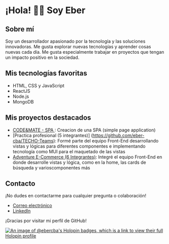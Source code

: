 # ¡Hola! 👋🏼 Soy Eber

## Sobre mí
Soy un desarrollador apasionado por la tecnología y las soluciones innovadoras. Me gusta explorar nuevas tecnologías y aprender cosas nuevas cada día. Me gusta especialmente trabajar en proyectos que tengan un impacto positivo en la sociedad.

## Mis tecnologías favoritas

- HTML, CSS y JavaScript
- ReactJS
- Node.js
- MongoDB

## Mis proyectos destacados

- [CODE&MATE - SPA ](https://www.codeandmate.com.ar/): Creacion de una SPA (simple page application)
- [Practica profesional (5 integrantes)] (https://github.com/eber-cba/TECHO-Teams): Formé parte del equipo Front-End desarrollando vistas y lógicas para diferentes componentes e implementando tecnología como MUI para el maquetado de las vistas
- [Adventure E-Commerce (6 Integrantes)](https://github.com/eber-cba/ecommerce): Integré el equipo Front-End en donde desarrolle vistas y lógica, como en la home, las cards de búsqueda y varioscomponentes más

## Contacto

¡No dudes en contactarme para cualquier pregunta o colaboración!

- [Correo electrónico](ebercoronel29@gmail.com)
- [LinkedIn](https://www.linkedin.com/in/eber-coronel-13536218b/)
 

 

¡Gracias por visitar mi perfil de GitHub!

[![An image of @ebercba's Holopin badges, which is a link to view their full Holopin profile](https://holopin.me/ebercba)](https://holopin.io/@ebercba)


